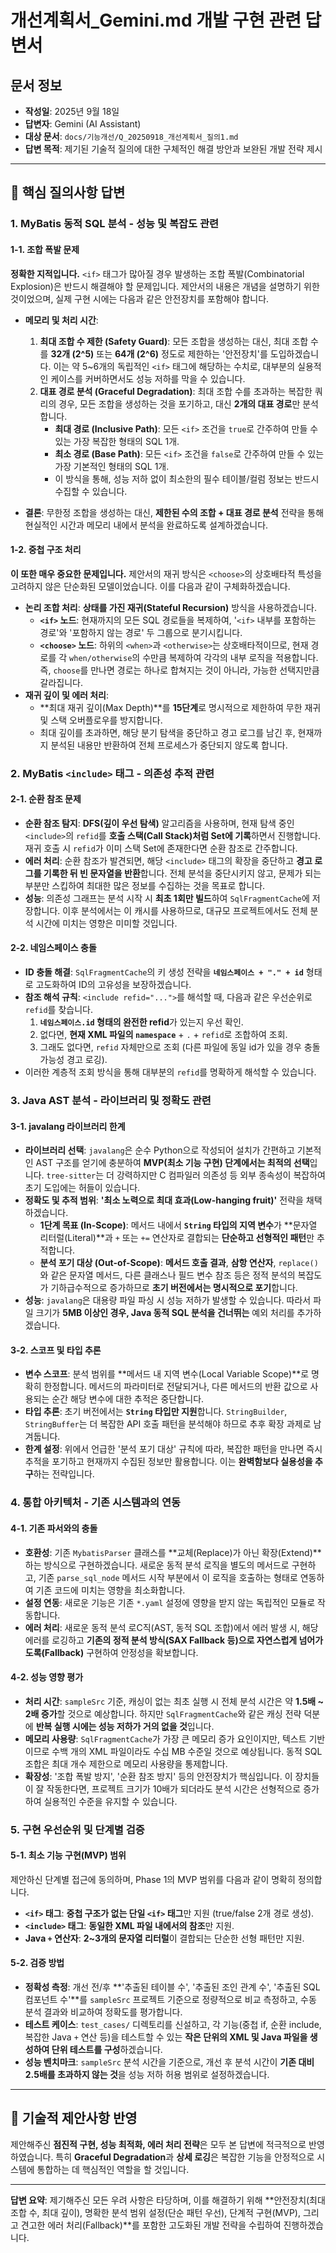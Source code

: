 # 개선계획서_Gemini.md 개발 구현 관련 답변서

## 문서 정보
- **작성일**: 2025년 9월 18일
- **답변자**: Gemini (AI Assistant)
- **대상 문서**: `docs/기능개선/Q_20250918_개선계획서_질의1.md`
- **답변 목적**: 제기된 기술적 질의에 대한 구체적인 해결 방안과 보완된 개발 전략 제시

---

## 🎯 핵심 질의사항 답변

### 1. **MyBatis 동적 SQL 분석 - 성능 및 복잡도 관련**

#### 1-1. 조합 폭발 문제

**정확한 지적입니다.** `<if>` 태그가 많아질 경우 발생하는 조합 폭발(Combinatorial Explosion)은 반드시 해결해야 할 문제입니다. 제안서의 내용은 개념을 설명하기 위한 것이었으며, 실제 구현 시에는 다음과 같은 안전장치를 포함해야 합니다.

-   **메모리 및 처리 시간**:
    1.  **최대 조합 수 제한 (Safety Guard)**: 모든 조합을 생성하는 대신, 최대 조합 수를 **32개 (2^5)** 또는 **64개 (2^6)** 정도로 제한하는 '안전장치'를 도입하겠습니다. 이는 약 5~6개의 독립적인 `<if>` 태그에 해당하는 수치로, 대부분의 실용적인 케이스를 커버하면서도 성능 저하를 막을 수 있습니다.
    2.  **대표 경로 분석 (Graceful Degradation)**: 최대 조합 수를 초과하는 복잡한 쿼리의 경우, 모든 조합을 생성하는 것을 포기하고, 대신 **2개의 대표 경로**만 분석합니다.
        *   **최대 경로 (Inclusive Path)**: 모든 `<if>` 조건을 `true`로 간주하여 만들 수 있는 가장 복잡한 형태의 SQL 1개.
        *   **최소 경로 (Base Path)**: 모든 `<if>` 조건을 `false`로 간주하여 만들 수 있는 가장 기본적인 형태의 SQL 1개.
        *   이 방식을 통해, 성능 저하 없이 최소한의 필수 테이블/컬럼 정보는 반드시 수집할 수 있습니다.

-   **결론**: 무한정 조합을 생성하는 대신, **제한된 수의 조합 + 대표 경로 분석** 전략을 통해 현실적인 시간과 메모리 내에서 분석을 완료하도록 설계하겠습니다.

#### 1-2. 중첩 구조 처리

**이 또한 매우 중요한 문제입니다.** 제안서의 재귀 방식은 `<choose>`의 상호배타적 특성을 고려하지 않은 단순화된 모델이었습니다. 이를 다음과 같이 구체화하겠습니다.

-   **논리 조합 처리**: **상태를 가진 재귀(Stateful Recursion)** 방식을 사용하겠습니다.
    *   **`<if>` 노드**: 현재까지의 모든 SQL 경로들을 복제하여, '`<if>` 내부를 포함하는 경로'와 '포함하지 않는 경로' 두 그룹으로 분기시킵니다.
    *   **`<choose>` 노드**: 하위의 `<when>`과 `<otherwise>`는 상호배타적이므로, 현재 경로를 각 `when/otherwise`의 수만큼 복제하여 각각의 내부 로직을 적용합니다. 즉, `choose`를 만나면 경로는 하나로 합쳐지는 것이 아니라, 가능한 선택지만큼 갈라집니다.
-   **재귀 깊이 및 에러 처리**:
    *   **최대 재귀 깊이(Max Depth)**를 **15단계**로 명시적으로 제한하여 무한 재귀 및 스택 오버플로우를 방지합니다.
    *   최대 깊이를 초과하면, 해당 분기 탐색을 중단하고 경고 로그를 남긴 후, 현재까지 분석된 내용만 반환하여 전체 프로세스가 중단되지 않도록 합니다.

### 2. **MyBatis `<include>` 태그 - 의존성 추적 관련**

#### 2-1. 순환 참조 문제

-   **순환 참조 탐지**: **DFS(깊이 우선 탐색)** 알고리즘을 사용하며, 현재 탐색 중인 `<include>`의 `refid`를 **호출 스택(Call Stack)처럼 Set에 기록**하면서 진행합니다. 재귀 호출 시 `refid`가 이미 스택 Set에 존재한다면 순환 참조로 간주합니다.
-   **에러 처리**: 순환 참조가 발견되면, 해당 `<include>` 태그의 확장을 중단하고 **경고 로그를 기록한 뒤 빈 문자열을 반환**합니다. 전체 분석을 중단시키지 않고, 문제가 되는 부분만 스킵하여 최대한 많은 정보를 수집하는 것을 목표로 합니다.
-   **성능**: 의존성 그래프는 분석 시작 시 **최초 1회만 빌드**하여 `SqlFragmentCache`에 저장합니다. 이후 분석에서는 이 캐시를 사용하므로, 대규모 프로젝트에서도 전체 분석 시간에 미치는 영향은 미미할 것입니다.

#### 2-2. 네임스페이스 충돌

-   **ID 충돌 해결**: `SqlFragmentCache`의 키 생성 전략을 **`네임스페이스 + "." + id`** 형태로 고도화하여 ID의 고유성을 보장하겠습니다.
-   **참조 해석 규칙**: `<include refid="...">`를 해석할 때, 다음과 같은 우선순위로 `refid`를 찾습니다.
    1.  **`네임스페이스.id` 형태의 완전한 refid**가 있는지 우선 확인.
    2.  없다면, **현재 XML 파일의 `namespace`** + `.` + `refid`로 조합하여 조회.
    3.  그래도 없다면, `refid` 자체만으로 조회 (다른 파일에 동일 id가 있을 경우 충돌 가능성 경고 로깅).
-   이러한 계층적 조회 방식을 통해 대부분의 `refid`를 명확하게 해석할 수 있습니다.

### 3. **Java AST 분석 - 라이브러리 및 정확도 관련**

#### 3-1. javalang 라이브러리 한계

-   **라이브러리 선택**: `javalang`은 순수 Python으로 작성되어 설치가 간편하고 기본적인 AST 구조를 얻기에 충분하여 **MVP(최소 기능 구현) 단계에서는 최적의 선택**입니다. `tree-sitter`는 더 강력하지만 C 컴파일러 의존성 등 외부 종속성이 복잡하여 초기 도입에는 허들이 있습니다.
-   **정확도 및 추적 범위**: **'최소 노력으로 최대 효과(Low-hanging fruit)'** 전략을 채택하겠습니다.
    *   **1단계 목표 (In-Scope)**: 메서드 내에서 **`String` 타입의 지역 변수**가 **문자열 리터럴(Literal)**과 `+` 또는 `+=` 연산자로 결합되는 **단순하고 선형적인 패턴**만 추적합니다.
    *   **분석 포기 대상 (Out-of-Scope)**: **메서드 호출 결과**, **삼항 연산자**, `replace()`와 같은 문자열 메서드, 다른 클래스나 필드 변수 참조 등은 정적 분석의 복잡도가 기하급수적으로 증가하므로 **초기 버전에서는 명시적으로 포기**합니다.
-   **성능**: `javalang`은 대용량 파일 파싱 시 성능 저하가 발생할 수 있습니다. 따라서 파일 크기가 **5MB 이상인 경우, Java 동적 SQL 분석을 건너뛰는** 예외 처리를 추가하겠습니다.

#### 3-2. 스코프 및 타입 추론

-   **변수 스코프**: 분석 범위를 **메서드 내 지역 변수(Local Variable Scope)**로 명확히 한정합니다. 메서드의 파라미터로 전달되거나, 다른 메서드의 반환 값으로 사용되는 순간 해당 변수에 대한 추적은 중단합니다.
-   **타입 추론**: 초기 버전에서는 **`String` 타입만 지원**합니다. `StringBuilder`, `StringBuffer`는 더 복잡한 API 호출 패턴을 분석해야 하므로 추후 확장 과제로 남겨둡니다.
-   **한계 설정**: 위에서 언급한 '분석 포기 대상' 규칙에 따라, 복잡한 패턴을 만나면 즉시 추적을 포기하고 현재까지 수집된 정보만 활용합니다. 이는 **완벽함보다 실용성을 추구**하는 전략입니다.

### 4. **통합 아키텍처 - 기존 시스템과의 연동**

#### 4-1. 기존 파서와의 충돌

-   **호환성**: 기존 `MybatisParser` 클래스를 **교체(Replace)가 아닌 확장(Extend)**하는 방식으로 구현하겠습니다. 새로운 동적 분석 로직을 별도의 메서드로 구현하고, 기존 `parse_sql_node` 메서드 시작 부분에서 이 로직을 호출하는 형태로 연동하여 기존 코드에 미치는 영향을 최소화합니다.
-   **설정 연동**: 새로운 기능은 기존 `*.yaml` 설정에 영향을 받지 않는 독립적인 모듈로 작동합니다.
-   **에러 처리**: 새로운 동적 분석 로C직(AST, 동적 SQL 조합)에서 에러 발생 시, 해당 에러를 로깅하고 **기존의 정적 분석 방식(SAX Fallback 등)으로 자연스럽게 넘어가도록(Fallback)** 구현하여 안정성을 확보합니다.

#### 4-2. 성능 영향 평가

-   **처리 시간**: `sampleSrc` 기준, 캐싱이 없는 최초 실행 시 전체 분석 시간은 약 **1.5배 ~ 2배 증가**할 것으로 예상합니다. 하지만 `SqlFragmentCache`와 같은 캐싱 전략 덕분에 **반복 실행 시에는 성능 저하가 거의 없을 것**입니다.
-   **메모리 사용량**: `SqlFragmentCache`가 가장 큰 메모리 증가 요인이지만, 텍스트 기반이므로 수백 개의 XML 파일이라도 수십 MB 수준일 것으로 예상됩니다. 동적 SQL 조합은 최대 개수 제한으로 메모리 사용량을 통제합니다.
-   **확장성**: '조합 폭발 방지', '순환 참조 방지' 등의 안전장치가 핵심입니다. 이 장치들이 잘 작동한다면, 프로젝트 크기가 10배가 되더라도 분석 시간은 선형적으로 증가하여 실용적인 수준을 유지할 수 있습니다.

### 5. **구현 우선순위 및 단계별 검증**

#### 5-1. 최소 기능 구현(MVP) 범위

제안하신 단계별 접근에 동의하며, Phase 1의 MVP 범위를 다음과 같이 명확히 정의합니다.

-   **`<if>` 태그**: **중첩 구조가 없는 단일 `<if>` 태그**만 지원 (true/false 2개 경로 생성).
-   **`<include>` 태그**: **동일한 XML 파일 내에서의 참조**만 지원.
-   **Java `+` 연산자**: **2~3개의 문자열 리터럴**이 결합되는 단순한 선형 패턴만 지원.

#### 5-2. 검증 방법

-   **정확성 측정**: 개선 전/후 **'추출된 테이블 수', '추출된 조인 관계 수', '추출된 SQL 컴포넌트 수'**를 `sampleSrc` 프로젝트 기준으로 정량적으로 비교 측정하고, 수동 분석 결과와 비교하여 정확도를 평가합니다.
-   **테스트 케이스**: `test_cases/` 디렉토리를 신설하고, 각 기능(중첩 if, 순환 include, 복잡한 Java `+` 연산 등)을 테스트할 수 있는 **작은 단위의 XML 및 Java 파일을 생성하여 단위 테스트를 구성**하겠습니다.
-   **성능 벤치마크**: `sampleSrc` 분석 시간을 기준으로, 개선 후 분석 시간이 **기존 대비 2.5배를 초과하지 않는 것**을 성능 저하 허용 범위로 설정하겠습니다.

---

## 🔧 기술적 제안사항 반영

제안해주신 **점진적 구현, 성능 최적화, 에러 처리 전략**은 모두 본 답변에 적극적으로 반영하였습니다. 특히 **Graceful Degradation**과 **상세 로깅**은 복잡한 기능을 안정적으로 시스템에 통합하는 데 핵심적인 역할을 할 것입니다.

---

**답변 요약**: 제기해주신 모든 우려 사항은 타당하며, 이를 해결하기 위해 **안전장치(최대 조합 수, 최대 깊이), 명확한 분석 범위 설정(단순 패턴 우선), 단계적 구현(MVP), 그리고 견고한 에러 처리(Fallback)**를 포함한 고도화된 개발 전략을 수립하여 진행하겠습니다.
